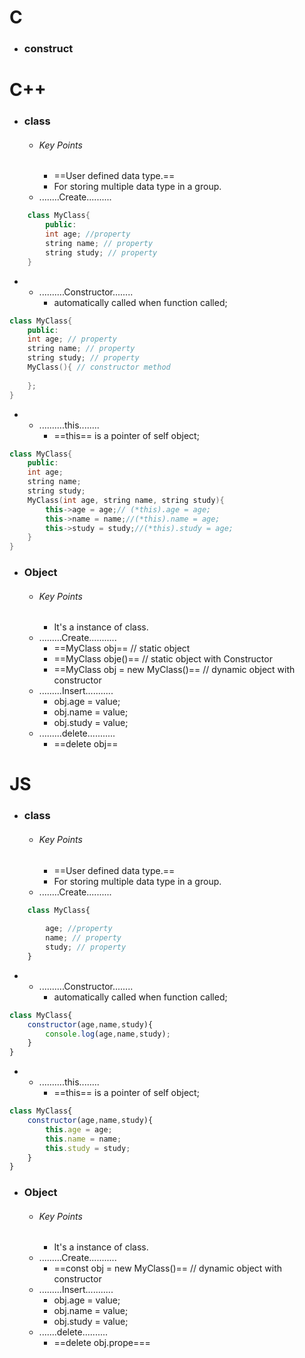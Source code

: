 # C
- ### construct
# C++
- ### class
	- ###### Key Points
		- ==User defined data type.==
		- For storing multiple data type in a group.
	- ........Create..........
```c++
	class MyClass{
		public:
		int age; //property
		string name; // property
		string study; // property
	}
```
- 
	- ..........Constructor........
		- automatically called when function called;
```c++
class MyClass{
	public:
	int age; // property
	string name; // property
	string study; // property
	MyClass(){ // constructor method
	
	};
}
```
- 
	- ..........this........
		- ==this== is a pointer of self object;
```c++
class MyClass{
	public:
	int age;
	string name;
	string study;
	MyClass(int age, string name, string study){
		this->age = age;// (*this).age = age;
		this->name = name;//(*this).name = age;
		this->study = study;//(*this).study = age;
	}
}
```

- ### Object
	- ###### Key Points
		- It's a instance of class.
	- .........Create...........
		- ==MyClass obj== // static object
		- ==MyClass obje()== // static object with Constructor
		- ==MyClass obj = new MyClass()== // dynamic  object with constructor
	- .........Insert...........
		- obj.age = value;
		- obj.name = value;
		- obj.study = value;
	- .........delete...........
		- ==delete obj==
		
# JS
- ### class
	- ###### Key Points
		- ==User defined data type.==
		- For storing multiple data type in a group.
	- ........Create..........
```js
	class MyClass{
		
		age; //property
		name; // property
		study; // property
	}
```
- 
	- ..........Constructor........
		- automatically called when function called;
```js
class MyClass{
	constructor(age,name,study){
		console.log(age,name,study);
	}
}
```
- 
	- ..........this........
		- ==this== is a pointer of self object;
```js
class MyClass{
	constructor(age,name,study){
		this.age = age;
		this.name = name;
		this.study = study;
	}
}
```

- ### Object
	- ###### Key Points
		- It's a instance of class.
	- .........Create...........
		- ==const obj = new MyClass()== // dynamic  object with constructor
	- .........Insert...........
		- obj.age = value;
		- obj.name = value;
		- obj.study = value;
	- .......delete..........
		- ==delete obj.prope===
		

